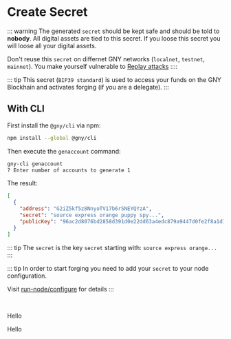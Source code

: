 # Create Secret

::: warning
The generated `secret` should be kept safe and should be told to **nobody**. All digital assets are tied to this secret. If you loose this secret you will loose all your digital assets.

Don't reuse this `secret` on differnet GNY networks (`localnet`, `testnet`, `mainnet`). You make yourself vulnerable to [Replay attacks](https://en.wikipedia.org/wiki/Replay_attack)
::::

::: tip
This secret (`BIP39 standard`) is used to access your funds on the GNY Blockhain and activates forging (if you are a delegate).
:::

## With CLI

First install the `@gny/cli` via npm:

```bash
npm install --global @gny/cli
```

Then execute the `genaccount` command:

```bash
gny-cli genaccount
? Enter number of accounts to generate 1
```

The result:

```json
[
  {
    "address": "G2iZ5kf5z8NnyoTV17b6rSNEYQYzA",
    "secret": "source express orange puppy spy...",
    "publicKey": "96ac2d8076bd2858d391d0e22dd63a4edc879a9447d0fe2f8a1d175e36f105c8"
  }
]
```

::: tip
The `secret` is the key `secret` starting with: `source express orange...`
:::

::: tip
In order to start forging you need to add your `secret` to your node configuration.

Visit [run-node/configure](../run-node/configure) for details
:::

<br >

<ClientOnly>
  <demo-1>
    <p>Hello</p>
  </demo-1>
</ClientOnly>

<ClientOnly>
  <demo-1>
    <p>Hello</p>
  </demo-1>
</ClientOnly>
